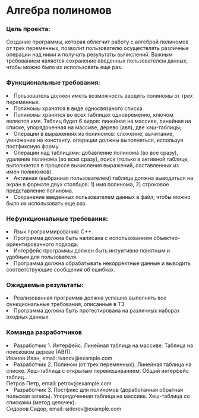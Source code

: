 <h1>Алгебра полиномов</h1>

<h3>Цель проекта:</h3> Создание программы, которая облегчит работу с алгеброй полиномов от трех переменных, позволит пользователю осуществлять различные операции над ними и получать результаты вычислений. Важным требованием является сохранение введенных пользователем данных, чтобы можно было их использовать еще раз.

<h3>Функциональные требования:</h3>

<li>Пользователь должен иметь возможность вводить полиномы от трех переменных.</li>
<li>Полиномы хранятся в виде односвязаного списка.</li>
<li>Полиномы хранятся во всех таблицах одновременно, ключом является имя.
Таблиц будет 6 видов: линейная на массиве, линейная на списке, упорядоченная на
массиве, дерево (авл), две хэш-таблицы;</li>
<li>Операции в выражениях из полиномов: сложение, вычитание, умножение на константу. операции должны выполняться, используя
постфиксную форму.</li>
<li>Операции над таблицами: добавление полинома (во все сразу), удаление полинома (во всех
сразу), поиск (только в активной таблице, выполняется в процессе вычисления выражений,
составленных из имен полиномов).</li>
<li>Активная (выбранная пользователем) таблица должна выводиться на экран в формате двух столбцов: 1) имя полинома, 2) строковое представление полинома.</li>
<li>Сохранение введенных пользователем данных в файл, чтобы можно было их использовать еще раз.</li>

<h3>Нефункциональные требования:</h3>

<li>Язык программирования: C++.</li>
<li>Программа должна быть написана с использованием объектно-ориентированного подхода.</li>
<li>Интерфейс программы должен быть интуитивно понятным и удобным для пользователя.</li>
<li>Программа должна обрабатывать некорректные данные и выводить соответствующие сообщения об ошибках.</li>

<h3>Ожидаемые результаты:</h3>
<li>Реализованная программа должна успешно выполнять все функциональные требования, описанные в ТЗ.</li>
<li>Программа должна быть протестирована на различных наборах входных данных.</li>

<h3>Команда разработчиков</h3>
<li>Разработчик 1. Интерфейс. Линейная таблица на массиве. Таблица на поисковом дереве (АВЛ).<br>
Иванов Иван, email: ivanov@example.com</li>
<li>Разработчик 2. Полином (от трех переменных). Линейная таблица на
списке. Хеш-таблица с открытым перемешиванием. Общий интерфейс таблиц..<br>
Петров Петр, email: petrov@example.com</li>
<li>Разработчик 3. Постфикс для полиномов (доработанная обратная польская запись).
Упорядоченная таблица на массиве. Хеш-таблица со списками (метод цепочек)..<br>
Сидоров Сидор, email: sidorov@example.com</li>
